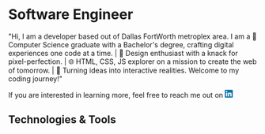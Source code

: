<h1>Software Engineer</h1>

"Hi, I am a developer based out of Dallas FortWorth metroplex area. I am a 🚀 Computer Science graduate with a Bachelor's degree, crafting digital experiences one code at a time. | 🎨 Design enthusiast with a knack for pixel-perfection. | 🌐 HTML, CSS, JS explorer on a mission to create the web of tomorrow. | 🌟 Turning ideas into interactive realities. Welcome to my coding journey!"
<p>
If you are interested in learning more, feel free to reach me out on <a href="https://www.linkedin.com/in/urusha-dahal/" rel="nofollow"><img src="https://raw.githubusercontent.com/JLowe-N/JLowe-N/master/icons/linkedin.svg" width="16" style="max-width: 100%;"></a>
</p>
<h2>Technologies & Tools </h2>
<br>
<img src="https://camo.githubusercontent.com/0895ff0d94ac86c83bb560648eabdea1c73298d756f1c6bba8bb84bf1b54f069/68747470733a2f2f696d672e736869656c64732e696f2f62616467652f436f64652d48544d4c352d696e666f726d6174696f6e616c3f7374796c653d666c6174266c6f676f3d48544d4c35266c6f676f436f6c6f723d65333466323626636f6c6f723d323032333261" alt="" data-canonical-src="https://img.shields.io/badge/Code-HTML5-informational?style=flat&amp;logo=HTML5&amp;logoColor=e34f26&amp;color=20232a" style="max-width: 100%;"> <img src="https://camo.githubusercontent.com/bbe9beebd7750cc32650a6c44c83b2246b3d3dfc6b3fcc21ff28efd12d6af1ce/68747470733a2f2f696d672e736869656c64732e696f2f62616467652f436f64652d435353332d696e666f726d6174696f6e616c3f7374796c653d666c6174266c6f676f3d43535333266c6f676f436f6c6f723d31353732383626636f6c6f723d323032333261" alt="" data-canonical-src="https://img.shields.io/badge/Code-CSS3-informational?style=flat&amp;logo=CSS3&amp;logoColor=157286&amp;color=20232a" style="max-width: 100%;"> <img src="https://camo.githubusercontent.com/22cce39312acb927f7ef0bbd0776c62dbe9b43851172109fe25d6943bc81f9a1/68747470733a2f2f696d672e736869656c64732e696f2f62616467652f436f64652d4a6176615363726970745f284553362b292d696e666f726d6174696f6e616c3f7374796c653d666c6174266c6f676f3d4a617661536372697074266c6f676f436f6c6f723d66376466316526636f6c6f723d323032333261" alt="" data-canonical-src="https://img.shields.io/badge/Code-JavaScript_(ES6+)-informational?style=flat&amp;logo=JavaScript&amp;logoColor=f7df1e&amp;color=20232a" style="max-width: 100%;"><img src="https://camo.githubusercontent.com/1efd35f76f174498ed41b348b1345ad9a41b4acab40b966400170a4aff85e6d9/68747470733a2f2f696d672e736869656c64732e696f2f62616467652f436f64652d52656163742d696e666f726d6174696f6e616c3f7374796c653d666c6174266c6f676f3d5265616374266c6f676f436f6c6f723d36316461666226636f6c6f723d323032333261" alt="" data-canonical-src="https://img.shields.io/badge/Code-React-informational?style=flat&amp;logo=React&amp;logoColor=61dafb&amp;color=20232a" style="max-width: 100%;"><img src="https://camo.githubusercontent.com/02b49693f30cc0412899d39c36541c2095855515e7abeb79089fb454a7422aec/68747470733a2f2f696d672e736869656c64732e696f2f62616467652f436f64652d52656163745f526f757465722d696e666f726d6174696f6e616c3f7374796c653d666c6174266c6f676f3d52656163742d526f75746572266c6f676f436f6c6f723d63613432343526636f6c6f723d323032333261" alt="" data-canonical-src="https://img.shields.io/badge/Code-React_Router-informational?style=flat&amp;logo=React-Router&amp;logoColor=ca4245&amp;color=20232a" style="max-width: 100%;">

  
    
  
  


